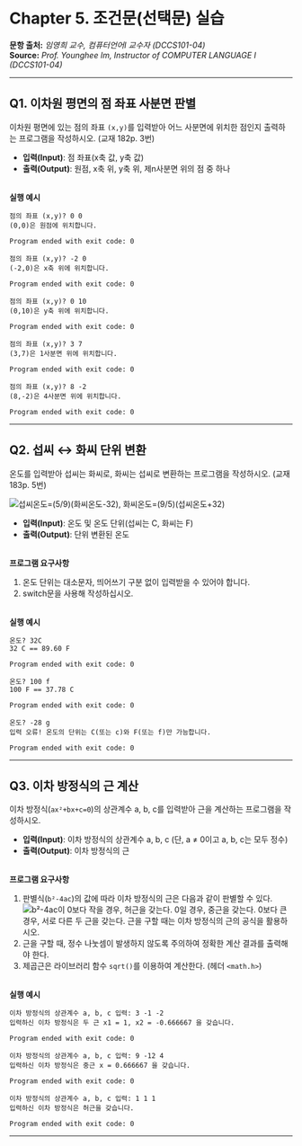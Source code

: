 # Chapter 5. 조건문(선택문) 실습

**문항 출처:** *임영희 교수, 컴퓨터언어Ⅰ 교수자 (DCCS101-04)* <br>
**Source:** *Prof. Younghee&nbsp;Im, Instructor of COMPUTER LANGUAGE Ⅰ (DCCS101-04)*

---

## Q1. 이차원 평면의 점 좌표 사분면 판별

이차원 평면에 있는 점의 좌표 `(x,y)`를 입력받아 어느 사분면에 위치한 점인지 출력하는 프로그램을 작성하시오. (교재 182p. 3번)

- **입력(Input)**: 점 좌표(x축 값, y축 값)
- **출력(Output)**: 원점, x축 위, y축 위, 제n사분면 위의 점 중 하나

<br>**실행 예시**

```text
점의 좌표 (x,y)? 0 0
(0,0)은 원점에 위치합니다.

Program ended with exit code: 0
```

```text
점의 좌표 (x,y)? -2 0
(-2,0)은 x축 위에 위치합니다.

Program ended with exit code: 0
```

```text
점의 좌표 (x,y)? 0 10
(0,10)은 y축 위에 위치합니다.

Program ended with exit code: 0
```

```text
점의 좌표 (x,y)? 3 7
(3,7)은 1사분면 위에 위치합니다.

Program ended with exit code: 0
```

```text
점의 좌표 (x,y)? 8 -2
(8,-2)은 4사분면 위에 위치합니다.

Program ended with exit code: 0
```


---

## Q2. 섭씨 ↔ 화씨 단위 변환

온도를 입력받아 섭씨는 화씨로, 화씨는 섭씨로 변환하는 프로그램을 작성하시오. (교재 183p. 5번)

![섭씨온도=(5/9)*(화씨온도-32), 화씨온도=(9/5)*(섭씨온도+32)](/src/images/C05_A10104-1_1.png)

- **입력(Input)**: 온도 및 온도 단위(섭씨는 C, 화씨는 F)
- **출력(Output)**: 단위 변환된 온도


<br>**프로그램 요구사항**

1. 온도 단위는 대소문자, 띄어쓰기 구분 없이 입력받을 수 있어야 합니다.
2. switch문을 사용해 작성하십시오.


<br>**실행 예시**

```text
온도? 32C
32 C == 89.60 F

Program ended with exit code: 0
```

```text
온도? 100 f
100 F == 37.78 C

Program ended with exit code: 0
```

```text
온도? -28 g
입력 오류! 온도의 단위는 C(또는 c)와 F(또는 f)만 가능합니다.

Program ended with exit code: 0
```


---

## Q3. 이차 방정식의 근 계산

이차 방정식(`ax²+bx+c=0`)의 상관계수 a, b, c를 입력받아 근을 계산하는 프로그램을 작성하시오.

- **입력(Input)**: 이차 방정식의 상관계수 a, b, c (단, a ≠ 0이고 a, b, c는 모두 정수)
- **출력(Output)**: 이차 방정식의 근


<br>**프로그램 요구사항**

1. 판별식(`b²-4ac`)의 값에 따라 이차 방정식의 근은 다음과 같이 판별할 수 있다.
![b²-4ac이 0보다 작을 경우, 허근을 갖는다. 0일 경우, 중근을 갖는다. 0보다 큰 경우, 서로 다른 두 근을 갖는다. 근을 구할 때는 이차 방정식의 근의 공식을 활용하시오.](/src/images/C05_A10104-1_2.png)
2. 근을 구할 때, 정수 나눗셈이 발생하지 않도록 주의하여 정확한 계산 결과를 출력해야 한다.
3. 제곱근은 라이브러리 함수 `sqrt()`를 이용하여 계산한다. (헤더 `<math.h>`)


<br>**실행 예시**

```text
이차 방정식의 상관계수 a, b, c 입력: 3 -1 -2
입력하신 이차 방정식은 두 근 x1 = 1, x2 = -0.666667 을 갖습니다.

Program ended with exit code: 0
```

```text
이차 방정식의 상관계수 a, b, c 입력: 9 -12 4
입력하신 이차 방정식은 중근 x = 0.666667 을 갖습니다.

Program ended with exit code: 0
```

```text
이차 방정식의 상관계수 a, b, c 입력: 1 1 1
입력하신 이차 방정식은 허근을 갖습니다.

Program ended with exit code: 0
```


---

